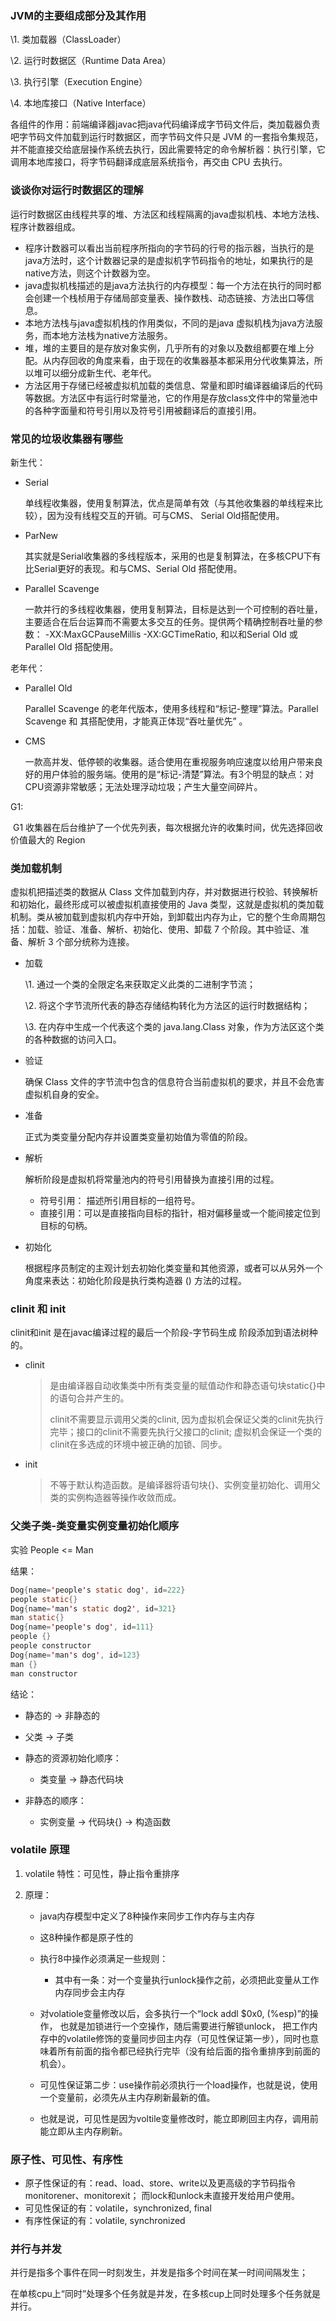 ### JVM的主要组成部分及其作用

\1. 类加载器（ClassLoader）

\2. 运行时数据区（Runtime Data Area）

\3. 执行引擎（Execution Engine）

\4. 本地库接口（Native Interface）

各组件的作用：前端编译器javac把java代码编译成字节码文件后，类加载器负责吧字节码文件加载到运行时数据区，而字节码文件只是 JVM 的一套指令集规范，并不能直接交给底层操作系统去执行，因此需要特定的命令解析器：执行引擎，它调用本地库接口，将字节码翻译成底层系统指令，再交由 CPU 去执行。



### 谈谈你对运行时数据区的理解

运行时数据区由线程共享的堆、方法区和线程隔离的java虚拟机栈、本地方法栈、程序计数器组成。

- 程序计数器可以看出当前程序所指向的字节码的行号的指示器，当执行的是java方法时，这个计数器记录的是虚拟机字节码指令的地址，如果执行的是native方法，则这个计数器为空。
- java虚拟机栈描述的是java方法执行的内存模型：每一个方法在执行的同时都会创建一个栈桢用于存储局部变量表、操作数栈、动态链接、方法出口等信息。
- 本地方法栈与java虚拟机栈的作用类似，不同的是java 虚拟机栈为java方法服务，而本地方法栈为native方法服务。
- 堆，堆的主要目的是存放对象实例，几乎所有的对象以及数组都要在堆上分配。从内存回收的角度来看，由于现在的收集器基本都采用分代收集算法，所以堆可以细分成新生代、老年代。
- 方法区用于存储已经被虚拟机加载的类信息、常量和即时编译器编译后的代码等数据。方法区中有运行时常量池，它的作用是存放class文件中的常量池中的各种字面量和符号引用以及符号引用被翻译后的直接引用。

### 常见的垃圾收集器有哪些

新生代：

- Serial

  单线程收集器，使用复制算法，优点是简单有效（与其他收集器的单线程来比较），因为没有线程交互的开销。可与CMS、 Serial Old搭配使用。

- ParNew

  其实就是Serial收集器的多线程版本，采用的也是复制算法，在多核CPU下有比Serial更好的表现。和与CMS、Serial Old 搭配使用。

- Parallel Scavenge

  一款并行的多线程收集器，使用复制算法，目标是达到一个可控制的吞吐量，主要适合在后台运算而不需要太多交互的任务。提供两个精确控制吞吐量的参数： -XX:MaxGCPauseMillis   -XX:GCTimeRatio, 和以和Serial Old 或 Parallel Old 搭配使用。

老年代：

- Parallel Old

  Parallel Scavenge 的老年代版本，使用多线程和“标记-整理”算法。Parallel Scavenge 和 其搭配使用，才能真正体现“吞吐量优先” 。

- CMS

  一款高并发、低停顿的收集器。适合使用在重视服务响应速度以给用户带来良好的用户体验的服务端。使用的是“标记-清楚”算法。有3个明显的缺点：对CPU资源非常敏感；无法处理浮动垃圾；产生大量空间碎片。

G1:

​	G1 收集器在后台维护了一个优先列表，每次根据允许的收集时间，优先选择回收价值最大的 Region

### 类加载机制

虚拟机把描述类的数据从 Class 文件加载到内存，并对数据进行校验、转换解析和初始化，最终形成可以被虚拟机直接使用的 Java 类型，这就是虚拟机的类加载机制。类从被加载到虚拟机内存中开始，到卸载出内存为止，它的整个生命周期包括：加载、验证、准备、解析、初始化、使用、卸载 7 个阶段。其中验证、准备、解析 3 个部分统称为连接。

- 加载

  \1. 通过一个类的全限定名来获取定义此类的二进制字节流；

  \2. 将这个字节流所代表的静态存储结构转化为方法区的运行时数据结构；

  \3. 在内存中生成一个代表这个类的 java.lang.Class 对象，作为方法区这个类的各种数据的访问入口。

- 验证

  确保 Class 文件的字节流中包含的信息符合当前虚拟机的要求，并且不会危害虚拟机自身的安全。

- 准备

  正式为类变量分配内存并设置类变量初始值为零值的阶段。

- 解析

  解析阶段是虚拟机将常量池内的符号引用替换为直接引用的过程。

  - 符号引用： 描述所引用目标的一组符号。
  - 直接引用：可以是直接指向目标的指针，相对偏移量或一个能间接定位到目标的句柄。

- 初始化

  根据程序员制定的主观计划去初始化类变量和其他资源，或者可以从另外一个角度来表达：初始化阶段是执行类构造器 <clinit>() 方法的过程。

  

  



### clinit 和 init

clinit和init 是在javac编译过程的最后一个阶段-字节码生成 阶段添加到语法树种的。

- clinit

  > 是由编译器自动收集类中所有类变量的赋值动作和静态语句块static{}中的语句合并产生的。
  >
  > clinit不需要显示调用父类的clinit, 因为虚拟机会保证父类的clinit先执行完毕；接口的clinit不需要先执行父接口的clinit; 虚拟机会保证一个类的clinit在多选成的环境中被正确的加锁、同步。

- init

  > 不等于默认构造函数。是编译器将语句块{}、实例变量初始化、调用父类的实例构造器等操作收敛而成。



### 父类子类-类变量实例变量初始化顺序

实验  People <=  Man    

结果：

```java
Dog{name='people's static dog', id=222}
people static{}
Dog{name='man's static dog2', id=321}
man static{}
Dog{name='people's dog', id=111}
people {}
people constructor
Dog{name='man's dog', id=123}
man {}
man constructor
```

结论：

- 静态的 -> 非静态的
- 父类 -> 子类
- 静态的资源初始化顺序：
  - 类变量 -> 静态代码块 

- 非静态的顺序：
  - 实例变量 -> 代码块{} -> 构造函数



### volatile 原理

1. volatile 特性：可见性，静止指令重排序

2. 原理：

   - java内存模型中定义了8种操作来同步工作内存与主内存
   - 这8种操作都是原子性的
   - 执行8中操作必须满足一些规则：
     - 其中有一条：对一个变量执行unlock操作之前，必须把此变量从工作内存同步会主内存

   - 对volatiole变量修改以后，会多执行一个“lock addl $0x0, (%esp)”的操作， 也就是加锁进行一个空操作，随后需要进行解锁unlock， 把工作内存中的volatile修饰的变量同步回主内存（可见性保证第一步），同时也意味着所有前面的指令都已经执行完毕（没有给后面的指令重排序到前面的机会）。
   - 可见性保证第二步：use操作前必须执行一个load操作，也就是说，使用一个变量前，必须先从主内存刷新最新的值。
   - 也就是说，可见性是因为voltile变量修改时，能立即刷回主内存，调用前能立即从主内存刷新。

### 原子性、可见性、有序性

- 原子性保证的有：read、load、store、write以及更高级的字节码指令monitorener、monitorexit； 而lock和unlock未直接开发给用户使用。
- 可见性保证的有：volatile，synchronized, final
- 有序性保证的有：volatile, synchronized

### 并行与并发

并行是指多个事件在同一时刻发生，并发是指多个时间在某一时间间隔发生；

在单核cpu上“同时”处理多个任务就是并发，在多核cup上同时处理多个任务就是并行。